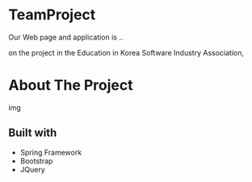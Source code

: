 # TeamProject

Our Web page and application is ..

on the project in the Education in Korea Software Industry Association, 


# About The Project

img

## Built with

- Spring Framework
- Bootstrap
- JQuery

